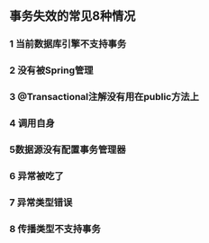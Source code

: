 ## 事务失效的常见8种情况
  ### 1 当前数据库引擎不支持事务
  ### 2 没有被Spring管理
  ### 3 @Transactional注解没有用在public方法上
  ### 4 调用自身
  ### 5数据源没有配置事务管理器
  ### 6 异常被吃了
  ### 7 异常类型错误
  ### 8 传播类型不支持事务
